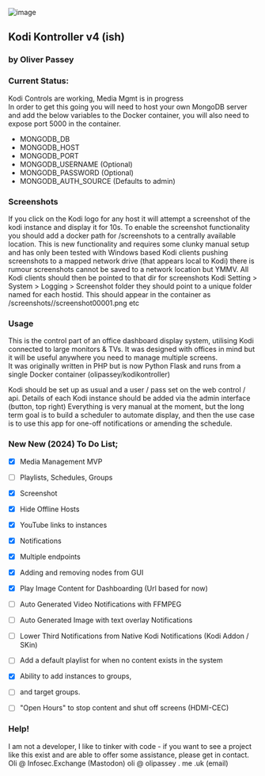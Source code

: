 ![image](https://github.com/OliPassey/kodikontroller/assets/7745805/66125687-3568-4da6-ba1a-cf25535f25f6)

## Kodi Kontroller v4 (ish) 
### by Oliver Passey

### Current Status: 
Kodi Controls are working, Media Mgmt is in progress  
In order to get this going you will need to host your own MongoDB server and add the below variables to the Docker container, you will also need to expose port 5000 in the container.   
- MONGODB_DB
- MONGODB_HOST
- MONGODB_PORT
- MONGODB_USERNAME (Optional)
- MONGODB_PASSWORD (Optional)
- MONGODB_AUTH_SOURCE (Defaults to admin)

### Screenshots
If you click on the Kodi logo for any host it will attempt a screenshot of the kodi instance and display it for 10s.
To enable the screenshot functionality you should add a docker path for /screenshots to a centrally available location. This is new functionality and requires some clunky manual setup and has only been tested with Windows based Kodi clients pushing screenshots to a mapped network drive (that appears local to Kodi) there is rumour screenshots cannot be saved to a network location but YMMV. 
All Kodi clients should then be pointed to that dir for screenshots Kodi Setting > System > Logging > Screenshot folder they should point to a unique folder named for each hostid. 
This should appear in the container as /screenshots/<hostID>/screenshot00001.png etc 

### Usage 
This is the control part of an office dashboard display system, utilising Kodi connected to large monitors & TVs. It was designed with offices in mind but it will be useful anywhere you need to manage multiple screens.  
It was originally written in PHP but is now Python Flask and runs from a single Docker container (olipassey/kodikontroller)

Kodi should be set up as usual and a user / pass set on the web control / api. Details of each Kodi instance should be added via the admin interface (button, top right)
Everything is very manual at the moment, but the long term goal is to build a scheduler to automate display, and then the use case is to use this app for one-off notifications or amending the schedule.

### New New (2024) To Do List;
- [x] Media Management MVP
- [ ] Playlists, Schedules, Groups
- [x] Screenshot
- [x] Hide Offline Hosts
- [x] YouTube links to instances
- [x] Notifications
- [x] Multiple endpoints
- [x] Adding and removing nodes from GUI
- [x] Play Image Content for Dashboarding (Url based for now)
- [ ] Auto Generated Video Notifications with FFMPEG
- [ ] Auto Generated Image with text overlay Notifications
- [ ] Lower Third Notifications from Native Kodi Notifications (Kodi Addon / SKin)
- [ ] Add a default playlist for when no content exists in the system
- [x] Ability to add instances to groups,
- [ ] and target groups.
- [ ] "Open Hours" to stop content and shut off screens (HDMI-CEC)



### Help!
I am not a developer, I like to tinker with code - if you want to see a project like this exist and are able to offer some assistance, please get in contact. Oli @ Infosec.Exchange (Mastodon) oli @ olipassey . me .uk (email)
